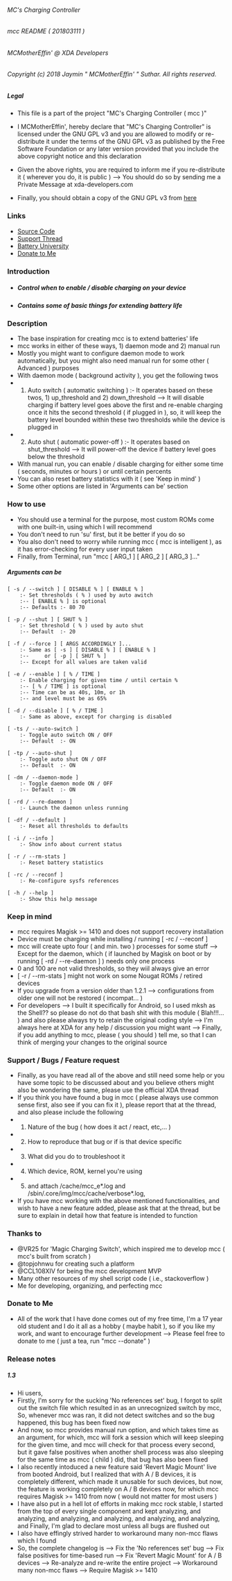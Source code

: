 ###### MC's Charging Controller
###### mcc README ( 201803111 )
###### MCMotherEffin' @ XDA Developers

###### Copyright (c) 2018 Jaymin " MCMotherEffin' " Suthar. All rights reserved.

##### Legal

* This file is a part of the project "MC's Charging Controller ( mcc )"

* I MCMotherEffin', hereby declare that "MC's Charging Controller"
  is licensed under the GNU GPL v3 and you are allowed to modify or
  re-distribute it under the terms of the GNU GPL v3 as published by
  the Free Software Foundation or any later version provided that you
  include the above copyright notice and this declaration

* Given the above rights, you are required to inform me
  if you re-distribute it ( wherever you do, it is public )
  --> You should do so by sending me a Private Message at xda-developers.com

* Finally, you should obtain a copy of the GNU GPL v3 from [here](http://gnu.org/licenses/)

### Links

* [Source Code](https://github.com/Magisk-Modules-Repo/MC-s-Charging-Controller)
* [Support Thread](https://forum.xda-developers.com/apps/magisk/mcs-charging-controller-t3739371)
* [Battery University](http://batteryuniversity.com/learn/article/how_to_prolong_lithium_based_batteries)
* [Donate to Me](https://paypal.me/JayminSuthar)

### Introduction

* ##### Control when to enable / disable charging on your device
* ##### Contains some of basic things for extending battery life

### Description

* The base inspiration for creating mcc is to extend batteries' life
* mcc works in either of these ways, 1) daemon mode and 2) manual run
* Mostly you might want to configure daemon mode to work automatically,
  but you might also need manual run for some other ( Advanced ) purposes
* With daemon mode ( background activity ), you get the following twos
* 1) Auto switch ( automatic switching ) :-
  It operates based on these twos, 1) up_threshold and 2) down_threshold
  --> It will disable charging if battery level goes above the first and
  re-enable charging once it hits the second threshold ( if plugged in ),
  so, it will keep the battery level bounded within these two thresholds
  while the device is plugged in
* 2) Auto shut ( automatic power-off ) :-
  It operates based on shut_threshold
  --> It will power-off the device if battery level goes below the threshold
* With manual run, you can enable / disable charging for
  either some time ( seconds, minutes or hours ) or until certain percents
* You can also reset battery statistics with it ( see 'Keep in mind' )
* Some other options are listed in 'Arguments can be' section

### How to use

* You should use a terminal for the purpose,
  most custom ROMs come with one built-in, using which I will recommend
* You don't need to run 'su' first, but it be better if you do so
* You also don't need to worry while running mcc ( mcc is intelligent ),
  as it has error-checking for every user input taken
* Finally, from Terminal, run "mcc [ ARG_1 ] [ ARG_2 ] [ ARG_3 ]..."

##### Arguments can be

    [ -s / --switch ] [ DISABLE % ] [ ENABLE % ]
        :- Set thresholds ( % ) used by auto awitch
        :-- [ ENABLE % ] is optional
        :-- Defaults :- 80 70

    [ -p / --shut ] [ SHUT % ]
        :- Set threshold ( % ) used by auto shut
        :-- Default  :- 20

    [ -f / --force ] [ ARGS ACCORDINGLY ]...
        :- Same as [ -s ] [ DISABLE % ] [ ENABLE % ]
        :--     or [ -p ] [ SHUT % ]
        :-- Except for all values are taken valid

    [ -e / --enable ] [ % / TIME ]
        :- Enable charging for given time / until certain %
        :-- [ % / TIME ] is optional
        :-- Time can be as 40s, 10m, or 1h
        :-- and level must be as 65%

    [ -d / --disable ] [ % / TIME ]
        :- Same as above, except for charging is disabled

    [ -ts / --auto-switch ]
        :- Toggle auto switch ON / OFF
        :-- Default  :- ON

    [ -tp / --auto-shut ]
        :- Toggle auto shut ON / OFF
        :-- Default  :- ON

    [ -dm / --daemon-mode ]
        :- Toggle daemon mode ON / OFF
        :-- Default  :- ON

    [ -rd / --re-daemon ]
        :- Launch the daemon unless running

    [ -df / --default ]
        :- Reset all thresholds to defaults

    [ -i / --info ]
        :- Show info about current status

    [ -r / --rm-stats ]
        :- Reset battery statistics

    [ -rc / --reconf ]
        :- Re-configure sysfs references

    [ -h / --help ]
        :- Show this help message

### Keep in mind

* mcc requires Magisk >= 1410 and does not support recovery installation
* Device must be charging while installing /  running [ -rc / --reconf ]
* mcc will create upto four ( and min. two ) processes for some stuff
  --> Except for the daemon, which ( if launched by Magisk on boot or
      by running [ -rd / --re-daemon ] ) needs only one process
* 0 and 100 are not valid thresholds, so they wiil always give an error
* [ -r / --rm-stats ] might not work on some Nougat ROMs / retired devices
* If you upgrade from a version older than 1.2.1
  --> configurations from older one will not be restored ( incompat... )
* For developers
  --> I built it specifically for Android, so I used mksh as the Shell??
      so please do not do that bash shit with this module ( Blah!!!... )
      and also please always try to retain the original coding style
  --> I'm always here at XDA for any help / discussion you might want
  --> Finally, if you add anything to mcc, please ( you should ) tell me,
      so that I can think of merging your changes to the original source

### Support / Bugs / Feature request

* Finally, as you have read all of the above and still need some help
  or you have some topic to be discussed about and you believe others
  might also be wondering the same, please use the official XDA thread
* If you think you have found a bug in mcc
  ( please always use common sense first, also see if you can fix it ),
  please report that at the thread, and also please include the following
* 1) Nature of the bug ( how does it act / react, etc,... )
* 2) How to reproduce that bug or if is that device specific
* 3) What did you do to troubleshoot it
* 4) Which device, ROM, kernel you're using
* 5) and attach /cache/mcc_e*.log and /sbin/.core/img/mcc/cache/verbose*.log,
* If you have mcc working with the above mentioned functionalities,
  and wish to have a new feature added, please ask that at the thread,
  but be sure to explain in detail how that feature is intended to function

### Thanks to

* @VR25 for 'Magic Charging Switch',
  which inspired me to develop mcc ( mcc's built from scratch )
* @topjohnwu for creating such a platform
* @CCL108XIV for being the mcc development MVP
* Many other resources of my shell script code ( i.e., stackoverflow )
* Me for developing, organizing, and perfecting mcc

### Donate to Me

* All of the work that I have done comes out of my free time,
  I'm a 17 year old student and I do it all as a hobby ( maybe habit ),
  so if you like my work, and want to encourage further development
  --> Please feel free to donate to me ( just a tea, run "mcc --donate" )

### Release notes

##### 1.3

* Hi users,
* Firstly, I'm sorry for the sucking 'No references set' bug,
  I forgot to split out the switch file which resulted in as an
  unrecognized switch by mcc, So, whenever mcc was ran, it did not
  detect switches and so the bug happened, this bug has been  fixed now
* And now, so mcc provides manual run option, and which takes time as an
  argument, for which, mcc will fork a session which will keep sleeping
  for the given time, and mcc will check for that process every second,
  but it gave false positives when another shell process was also sleeping
  for the same time as mcc ( child ) did, that bug has also been fixed
* I also recently intoduced a new feature said 'Revert Magic Mount'
  live from booted Android, but I realized that with A / B devices,
  it is completely different, which made it unusable for such devices,
  but now, the feature is working completely on A / B devices now, for which
  mcc requires Magisk >= 1410 from now ( would not matter for most users )
* I have also put in a hell lot of efforts in making mcc rock stable,
  I started from the top of every single component and kept analyzing, and
  analyzing, and analyzing, and analyzing, and analyzing, and analyzing,
  and Finally, I'm glad to declare most unless all bugs are flushed out
* I also have effingly strived harder to workaround many non-mcc flaws which I found
* So, the complete changelog is
  --> Fix the 'No references set' bug
  --> Fix false positives for time-based run
  --> Fix 'Revert Magic Mount' for A / B devices
  --> Re-analyze and re-write the entire project
  --> Workaround many non-mcc flaws
  --> Require Magisk >= 1410
